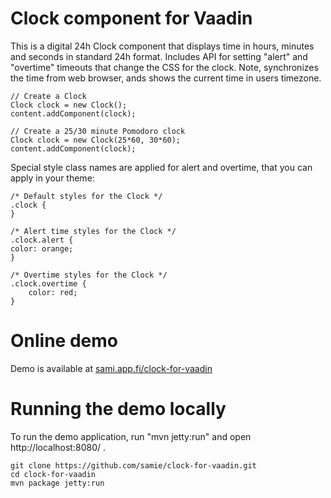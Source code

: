 Clock component for Vaadin
==============

This is a digital 24h Clock component that displays time in hours, minutes and seconds in standard 24h format.
Includes API for setting "alert" and "overtime" timeouts that change the CSS for the clock.
Note, synchronizes the time from web browser, ands shows the current time in users timezone.


    // Create a Clock
    Clock clock = new Clock();
    content.addComponent(clock);

    // Create a 25/30 minute Pomodoro clock
    Clock clock = new Clock(25*60, 30*60);
    content.addComponent(clock);

		
Special style class names are applied for alert and overtime, that you can apply in your theme:

    /* Default styles for the Clock */
	.clock {
    }

    /* Alert time styles for the Clock */
    .clock.alert {
	color: orange; 
    }
  
    /* Overtime styles for the Clock */
    .clock.overtime {
        color: red;
    }
		


Online demo
=======

Demo is available at [sami.app.fi/clock-for-vaadin](http://sami.app.fi/clock-for-vaadin)


Running the demo locally
=======

To run the demo application, run "mvn jetty:run" and open http://localhost:8080/ .

    git clone https://github.com/samie/clock-for-vaadin.git
    cd clock-for-vaadin
    mvn package jetty:run

